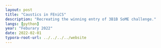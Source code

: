 ```yaml
---
layout: post
title: "Caustics in FEniCS"
description: "Recreating the winning entry of 3B1B SoME challenge."
langs: [python]
year: "Feburary 2022"
date: 2022-02-01
typora-root-url: ../../../../website
---
```


